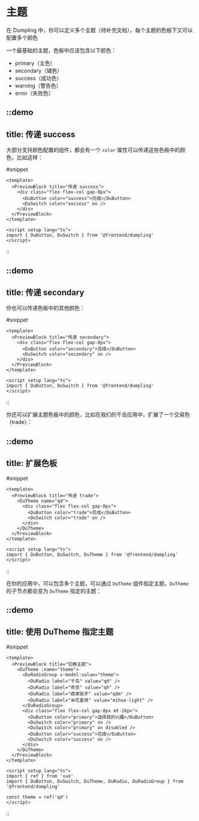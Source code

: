 # 主题

在 Dumpling 中，你可以定义多个主题（待补充文档），每个主题的色板下又可以配置多个颜色

一个最基础的主题，色板中应该包含以下颜色：

- primary（主色）
- secondary（辅色）
- success（成功色）
- warning（警告色）
- error（失败色）

::demo
---
title: 传递 success
---

大部分支持颜色配置的组件，都会有一个 `color` 属性可以传递这些色板中的颜色，比如这样：

#snippet
```vue
<template>
  <PreviewBlock title="传递 success">
    <div class="flex flex-col gap-8px">
      <DuButton color="success">完成</DuButton>
      <DuSwitch color="success" on />
    </div>
  </PreviewBlock>
</template>

<script setup lang="ts">
import { DuButton, DuSwitch } from '@frontend/dumpling'
</script>
```
::

::demo
---
title: 传递 secondary
---

你也可以传递色板中的其他颜色：

#snippet
```vue
<template>
  <PreviewBlock title="传递 secondary">
    <div class="flex flex-col gap-8px">
      <DuButton color="secondary">完成</DuButton>
      <DuSwitch color="secondary" on />
    </div>
  </PreviewBlock>
</template>

<script setup lang="ts">
import { DuButton, DuSwitch } from '@frontend/dumpling'
</script>
```
::

你还可以扩展主题色板中的颜色，比如在我们的千岛应用中，扩展了一个交易色（trade）：

::demo
---
title: 扩展色板
---

#snippet
```vue
<template>
  <PreviewBlock title="传递 trade">
    <DuTheme name="qd">
      <div class="flex flex-col gap-8px">
        <DuButton color="trade">完成</DuButton>
        <DuSwitch color="trade" on />
      </div>
    </DuTheme>
  </PreviewBlock>
</template>

<script setup lang="ts">
import { DuButton, DuSwitch, DuTheme } from '@frontend/dumpling'
</script>
```
::

在你的应用中，可以包含多个主题，可以通过 `DuTheme` 组件指定主题，`DuTheme` 的子节点都会变为 `DuTheme` 指定的主题：

::demo
---
title: 使用 DuTheme 指定主题
---

#snippet
```vue
<template>
  <PreviewBlock title="切换主题">
    <DuTheme :name="theme">
      <DuRadioGroup v-model:value="theme">
        <DuRadio label="千岛" value="qd" />
        <DuRadio label="奇货" value="qh" />
        <DuRadio label="商家助手" value="qdm" />
        <DuRadio label="米花星球" value="mihua-light" />
      </DuRadioGroup>
      <div class="flex flex-col gap-8px mt-16px">
        <DuButton color="primary">选择我的兴趣</DuButton>
        <DuSwitch color="primary" on />
        <DuSwitch color="primary" on disabled />
        <DuButton color="success">完成</DuButton>
        <DuSwitch color="success" on />
      </div>
    </DuTheme>
  </PreviewBlock>
</template>

<script setup lang="ts">
import { ref } from 'vue'
import { DuButton, DuSwitch, DuTheme, DuRadio, DuRadioGroup } from '@frontend/dumpling'

const theme = ref('qd')
</script>
```
::